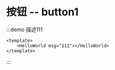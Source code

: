 # 按钮 -- button1

:::demo 描述111
```vue
<template>
    <HelloWorld msg="111"></HelloWorld>
</template>
```
:::

<Test></Test>

